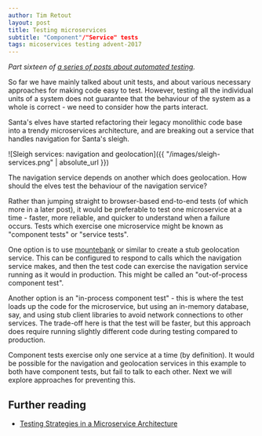```yaml
---
author: Tim Retout
layout: post
title: Testing microservices
subtitle: "Component"/"Service" tests
tags: micoservices testing advent-2017
---
```


*Part sixteen of [a series of posts about automated
 testing](http://tech-blog.cv-library.co.uk/tags/#advent-2017-ref).*

So far we have mainly talked about unit tests, and about various
necessary approaches for making code easy to test.  However, testing
all the individual units of a system does not guarantee that the
behaviour of the system as a whole is correct - we need to consider
how the parts interact.

Santa's elves have started refactoring their legacy monolithic code
base into a trendy microservices architecture, and are breaking out a
service that handles navigation for Santa's sleigh.

![Sleigh services: navigation and geolocation]({{ "/images/sleigh-services.png" | absolute_url }})

The navigation service depends on another which does geolocation.  How
should the elves test the behaviour of the navigation service?

Rather than jumping straight to browser-based end-to-end tests (of
which more in a later post), it would be preferable to test one
microservice at a time - faster, more reliable, and quicker to
understand when a failure occurs.  Tests which exercise one
microservice might be known as "component tests" or "service tests".

One option is to use [mountebank](http://www.mbtest.org/) or similar
to create a stub geolocation service.  This can be configured to
respond to calls which the navigation service makes, and then the test
code can exercise the navigation service running as it would in
production.  This might be called an "out-of-process component test".

Another option is an "in-process component test" - this is where the
test loads up the code for the microservice, but using an in-memory
database, say, and using stub client libraries to avoid network
connections to other services.  The trade-off here is that the test
will be faster, but this approach does require running slightly
different code during testing compared to production.

Component tests exercise only one service at a time (by definition).
It would be possible for the navigation and geolocation services in
this example to both have component tests, but fail to talk to each
other.  Next we will explore approaches for preventing this.

## Further reading

- [Testing Strategies in a Microservice Architecture](https://martinfowler.com/articles/microservice-testing/)
